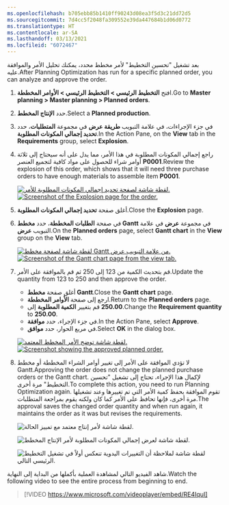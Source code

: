 ```yaml
---
ms.openlocfilehash: b705ebb85b1410ff90243d08ea3f5d3c21dd72d5
ms.sourcegitcommit: 7d4cc5f2048fa309552e39da447684b1d06d0772
ms.translationtype: HT
ms.contentlocale: ar-SA
ms.lasthandoff: 03/13/2021
ms.locfileid: "6072467"
---
```

<span data-ttu-id="fe53b-101">بعد تشغيل "تحسين التخطيط" لأمر مخطط محدد، يمكنك تحليل الأمر والموافقة عليه.</span><span class="sxs-lookup"><span data-stu-id="fe53b-101">After Planning Optimization has run for a specific planned order, you can analyze and approve the order.</span></span>

1.  <span data-ttu-id="fe53b-102">افتح **التخطيط الرئيسي > التخطيط الرئيسي > الأوامر المخططة**.</span><span class="sxs-lookup"><span data-stu-id="fe53b-102">Go to **Master planning > Master planning > Planned orders**.</span></span>
2.  <span data-ttu-id="fe53b-103">حدد **الإنتاج المخطط**.</span><span class="sxs-lookup"><span data-stu-id="fe53b-103">Select a **Planned production**.</span></span> 
3.  <span data-ttu-id="fe53b-104">في جزء الإجراءات، في علامة التبويب **طريقة عرض** في مجموعة **المتطلبات**، حدد **تحديد إجمالي المكونات المطلوبة**.</span><span class="sxs-lookup"><span data-stu-id="fe53b-104">In the Action Pane, on the **View** tab in the **Requirements** group, select **Explosion**.</span></span>
4.  <span data-ttu-id="fe53b-105">راجع إجمالي المكونات المطلوبة في هذا الأمر، مما يدل على أنه سيحتاج إلى ثلاثة أوامر شراء للحصول على مواد كافية لتجميع العنصر **P0001**.</span><span class="sxs-lookup"><span data-stu-id="fe53b-105">Review the explosion of this order, which shows that it will need three purchase orders to have enough materials to assemble item **P0001**.</span></span>

    <span data-ttu-id="fe53b-106">[ ![لقطة شاشة لصفحة تحديد إجمالي المكونات المطلوبة للأمر.](../media/explosion-ss.png) ](../media/explosion-ss.png#lightbox)</span><span class="sxs-lookup"><span data-stu-id="fe53b-106">[ ![Screenshot of the Explosion page for the order.](../media/explosion-ss.png) ](../media/explosion-ss.png#lightbox)</span></span>

5.  <span data-ttu-id="fe53b-107">أغلق صفحة **تحديد إجمالي المكونات المطلوبة**.</span><span class="sxs-lookup"><span data-stu-id="fe53b-107">Close the **Explosion** page.</span></span>
6.  <span data-ttu-id="fe53b-108">في صفحة **الطلبات المخططة**، حدد **مخطط Gantt** في مجموعة **عرض** في علامة التبويب **عرض**.</span><span class="sxs-lookup"><span data-stu-id="fe53b-108">On the **Planned orders** page, select **Gantt chart** in the **View** group on the **View** tab.</span></span> 

    <span data-ttu-id="fe53b-109">[ ![لقطة شاشة لصفحة مخطط Gantt من علامة التبويب عرض.](../media/gantt-chart-ss.png) ](../media/gantt-chart-ss.png#lightbox)</span><span class="sxs-lookup"><span data-stu-id="fe53b-109">[ ![Screenshot of the Gantt chart page from the view tab.](../media/gantt-chart-ss.png) ](../media/gantt-chart-ss.png#lightbox)</span></span>

7.  <span data-ttu-id="fe53b-110">قم بتحديث الكمية من 123 إلى 250 ثم قم بالموافقة على الأمر.</span><span class="sxs-lookup"><span data-stu-id="fe53b-110">Update the quantity from 123 to 250 and then approve the order.</span></span>
    - <span data-ttu-id="fe53b-111">أغلق صفحة **مخطط Gantt**.</span><span class="sxs-lookup"><span data-stu-id="fe53b-111">Close the **Gantt chart** page.</span></span> 
    - <span data-ttu-id="fe53b-112">ارجع إلى صفحة **الأوامر المخططة**.</span><span class="sxs-lookup"><span data-stu-id="fe53b-112">Return to the **Planned orders** page.</span></span> 
    - <span data-ttu-id="fe53b-113">قم بتغيير **الكمية المطلوبة** إلى **‎‎250.00**.</span><span class="sxs-lookup"><span data-stu-id="fe53b-113">Change the **Requirement quantity** to **250.00**.</span></span>
    - <span data-ttu-id="fe53b-114">في جزء الإجراء، حدد **موافقة**.</span><span class="sxs-lookup"><span data-stu-id="fe53b-114">In the Action Pane, select **Approve**.</span></span> 
    - <span data-ttu-id="fe53b-115">في مربع الحوار، حدد **موافق**.</span><span class="sxs-lookup"><span data-stu-id="fe53b-115">Select **OK** in the dialog box.</span></span>

    <span data-ttu-id="fe53b-116">[ ![لقطة شاشة توضح الأمر المخطط المعتمد.](../media/approved-planned-order-ssm.png) ](../media/approved-planned-order-ssm.png#lightbox)</span><span class="sxs-lookup"><span data-stu-id="fe53b-116">[ ![Screenshot showing the approved planned order.](../media/approved-planned-order-ssm.png) ](../media/approved-planned-order-ssm.png#lightbox)</span></span>

8.  <span data-ttu-id="fe53b-117">لا تؤدي الموافقة على الأمر إلى تغيير أوامر الشراء المخططة أو مخطط Gantt.</span><span class="sxs-lookup"><span data-stu-id="fe53b-117">Approving the order does not change the planned purchase orders or the Gantt chart.</span></span> <span data-ttu-id="fe53b-118">لإكمال هذا الإجراء، تحتاج إلى تشغيل "تحسين التخطيط" مرة أخرى.</span><span class="sxs-lookup"><span data-stu-id="fe53b-118">To complete this action, you need to run Planning Optimization again.</span></span> <span data-ttu-id="fe53b-119">تقوم الموافقة بحفظ كمية الأمر التي تم تغييرها وعند تشغيلها مرة أخرى، فإنها تحافظ على الأمر كما كان ولكنه يقوم بمراجعة المتطلبات.</span><span class="sxs-lookup"><span data-stu-id="fe53b-119">The approval saves the changed order quantity and when run again, it maintains the order as it was but revises the requirements.</span></span> 

    ![لقطة شاشة لأمر إنتاج معتمد مع تمييز الحالة.](../media/approved-production-1-ssm.png)

    ![لقطة شاشة لعرض إجمالي المكونات المطلوبة لأمر الإنتاج المخطط.](../media/production-order-explosion-ss.png)

    ![لقطة شاشة لملاحظة أن التغييرات اليدوية تنعكس أولاً في تشغيل التخطيط الرئيسي التالي.](../media/manual-change-ss.png)

<span data-ttu-id="fe53b-123">شاهد الفيديو التالي لمشاهدة العملية بأكملها من البداية إلى النهاية.</span><span class="sxs-lookup"><span data-stu-id="fe53b-123">Watch the following video to see the entire process from beginning to end.</span></span> 

 > [!VIDEO https://www.microsoft.com/videoplayer/embed/RE4IquI]